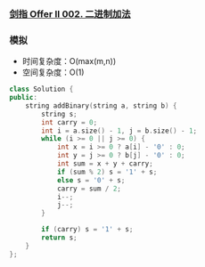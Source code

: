 ### [剑指 Offer II 002. 二进制加法](https://leetcode.cn/problems/JFETK5/)

### 模拟

- 时间复杂度：O(max(m,n))
- 空间复杂度：O(1)

```c++
class Solution {
public:
    string addBinary(string a, string b) {
        string s;
        int carry = 0;
        int i = a.size() - 1, j = b.size() - 1;
        while (i >= 0 || j >= 0) {
            int x = i >= 0 ? a[i] - '0' : 0;
            int y = j >= 0 ? b[j] - '0' : 0;
            int sum = x + y + carry;
            if (sum % 2) s = '1' + s;
            else s = '0' + s;
            carry = sum / 2;
            i--;
            j--;
        }

        if (carry) s = '1' + s;
        return s;
    }
};
```
